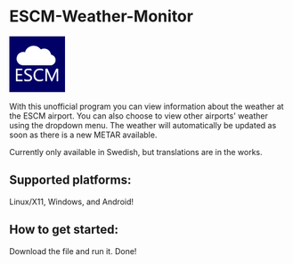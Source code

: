 # ESCM-Weather-Monitor
![alt text](https://raw.githubusercontent.com/ebinbellini/ESCM-Weather-Monitor/1.0.1/icon.png "ESCM Weather Monitor logo")

With this unofficial program you can view information about the weather at the
ESCM airport. You can also choose to view other airports' weather using the
dropdown menu. The weather will automatically be updated as soon as there is a
new METAR available. 

Currently only available in Swedish, but translations are in the works.

## Supported platforms:
Linux/X11, Windows, and Android!

## How to get started: 

Download the file and run it. Done! 
